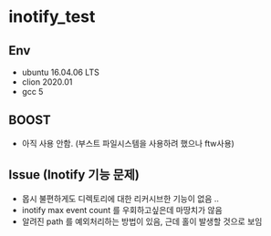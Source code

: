 # inotify_test 
## Env
- ubuntu 16.04.06 LTS
- clion 2020.01
- gcc 5

## BOOST 
- 아직 사용 안함. (부스트 파일시스템을 사용하려 했으나 ftw사용)

## Issue (Inotify 기능 문제)
- 몹시 불편하게도 디렉토리에 대한 리커시브한 기능이 없음 ..
- inotify max event count 를 우회하고싶은데 마땅치가 않음 
- 알려진 path 를 예외처리하는 방법이 있음, 근데 홀이 발생할 것으로 보임  


